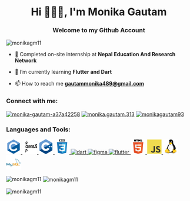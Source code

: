 <h1 align="center">Hi 🙍🏻‍♀️, I'm Monika Gautam</h1>
<h3 align="center"> Welcome to my Github Account </h3>

<img align="right" width="400px" src="https://mir-s3-cdn-cf.behance.net/project_modules/disp/601014116770475.6068beff4640a.gif" alt=""  >

<p align="left"> <img src="https://komarev.com/ghpvc/?username=monikagm11&label=Profile%20views&color=0e75b6&style=flat" alt="monikagm11" /> </p>

- 🔭 Completed on-site internship at **Nepal Education And Research Network**

- 🌱 I’m currently learning **Flutter and Dart**

- 📫 How to reach me **gautammonika489@gmail.com**

<h3 align="left">Connect with me:</h3>
<p align="left">
<a href="https://linkedin.com/in/monika-gautam-a37a42258" target="blank"><img align="center" src="https://raw.githubusercontent.com/rahuldkjain/github-profile-readme-generator/master/src/images/icons/Social/linked-in-alt.svg" alt="monika-gautam-a37a42258" height="30" width="40" /></a>
<a href="https://fb.com/monika.gautam.313" target="blank"><img align="center" src="https://raw.githubusercontent.com/rahuldkjain/github-profile-readme-generator/master/src/images/icons/Social/facebook.svg" alt="monika.gautam.313" height="30" width="40" /></a>
<a href="https://instagram.com/monikagautam93" target="blank"><img align="center" src="https://raw.githubusercontent.com/rahuldkjain/github-profile-readme-generator/master/src/images/icons/Social/instagram.svg" alt="monikagautam93" height="30" width="40" /></a>
</p>

<h3 align="left">Languages and Tools:</h3>
<p align="left"> <a href="https://www.cprogramming.com/" target="_blank" rel="noreferrer"> <img src="https://raw.githubusercontent.com/devicons/devicon/master/icons/c/c-original.svg" alt="c" width="40" height="40"/> </a> <a href="https://canvasjs.com" target="_blank" rel="noreferrer"> <img src="https://raw.githubusercontent.com/Hardik0307/Hardik0307/master/assets/canvasjs-charts.svg" alt="canvasjs" width="40" height="40"/> </a> <a href="https://www.w3schools.com/cpp/" target="_blank" rel="noreferrer"> <img src="https://raw.githubusercontent.com/devicons/devicon/master/icons/cplusplus/cplusplus-original.svg" alt="cplusplus" width="40" height="40"/> </a> <a href="https://www.w3schools.com/css/" target="_blank" rel="noreferrer"> <img src="https://raw.githubusercontent.com/devicons/devicon/master/icons/css3/css3-original-wordmark.svg" alt="css3" width="40" height="40"/> </a> <a href="https://dart.dev" target="_blank" rel="noreferrer"> <img src="https://www.vectorlogo.zone/logos/dartlang/dartlang-icon.svg" alt="dart" width="40" height="40"/> </a> <a href="https://www.figma.com/" target="_blank" rel="noreferrer"> <img src="https://www.vectorlogo.zone/logos/figma/figma-icon.svg" alt="figma" width="40" height="40"/> </a> <a href="https://flutter.dev" target="_blank" rel="noreferrer"> <img src="https://www.vectorlogo.zone/logos/flutterio/flutterio-icon.svg" alt="flutter" width="40" height="40"/> </a> <a href="https://www.w3.org/html/" target="_blank" rel="noreferrer"> <img src="https://raw.githubusercontent.com/devicons/devicon/master/icons/html5/html5-original-wordmark.svg" alt="html5" width="40" height="40"/> </a> <a href="https://developer.mozilla.org/en-US/docs/Web/JavaScript" target="_blank" rel="noreferrer"> <img src="https://raw.githubusercontent.com/devicons/devicon/master/icons/javascript/javascript-original.svg" alt="javascript" width="40" height="40"/> </a> <a href="https://www.linux.org/" target="_blank" rel="noreferrer"> <img src="https://raw.githubusercontent.com/devicons/devicon/master/icons/linux/linux-original.svg" alt="linux" width="40" height="40"/> </a> <a href="https://www.mysql.com/" target="_blank" rel="noreferrer"> <img src="https://raw.githubusercontent.com/devicons/devicon/master/icons/mysql/mysql-original-wordmark.svg" alt="mysql" width="40" height="40"/> </a> </p>

<p><img align="left" src="https://github-readme-stats.vercel.app/api/top-langs?username=monikagm11&show_icons=true&locale=en&layout=compact" alt="monikagm11" /></p>

<p>&nbsp;<img align="center" src="https://github-readme-stats.vercel.app/api?username=monikagm11&show_icons=true&locale=en" alt="monikagm11" /></p>

<p><img align="center" src="https://github-readme-streak-stats.herokuapp.com/?user=monikagm11&" alt="monikagm11" /></p>
